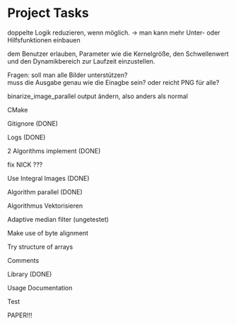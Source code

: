 # Project Tasks


doppelte Logik reduzieren, wenn möglich.
→ man kann mehr Unter- oder Hilfsfunktionen einbauen


dem Benutzer erlauben, Parameter wie die Kernelgröße, den Schwellenwert und den Dynamikbereich zur Laufzeit einzustellen.

Fragen: soll man alle Bilder unterstützen?  
muss die Ausgabe genau wie die Einagbe sein? oder reicht PNG für alle?


binarize_image_parallel output ändern, also anders als normal


CMake  

Gitignore (DONE)

Logs (DONE)

2 Algorithms implement (DONE)

fix NICK ???

Use Integral Images (DONE)

Algorithm parallel (DONE)

Algorithmus Vektorisieren

Adaptive median filter (ungetestet)

Make use of byte alignment

Try structure of arrays

Comments

Library (DONE)

Usage Documentation  

Test 

PAPER!!!